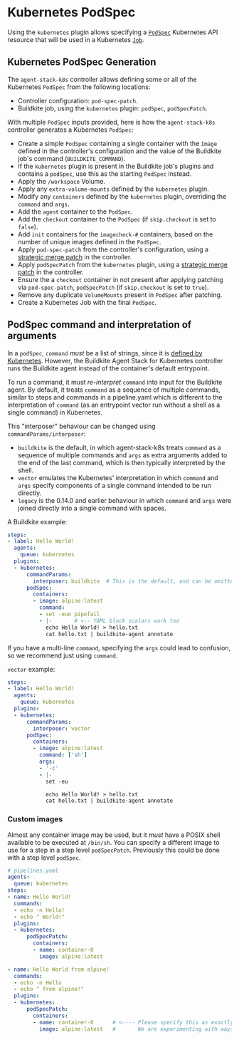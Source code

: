 # Kubernetes PodSpec

Using the `kubernetes` plugin allows specifying a [`PodSpec`](https://kubernetes.io/docs/reference/kubernetes-api/workload-resources/pod-v1/#PodSpec) Kubernetes API resource that will be used in a Kubernetes [`Job`](https://kubernetes.io/docs/reference/kubernetes-api/workload-resources/job-v1/#Job).

## Kubernetes PodSpec Generation

The `agent-stack-k8s` controller allows defining some or all of the Kubernetes `PodSpec` from the following locations:

- Controller configuration: `pod-spec-patch`.
- Buildkite job, using the `kubernetes` plugin: `podSpec`, `podSpecPatch`.

With multiple `PodSpec` inputs provided, here is how the `agent-stack-k8s` controller generates a Kubernetes `PodSpec`:

- Create a simple `PodSpec` containing a single container with the `Image` defined in the controller's configuration and the value of the Buildkite job's command (`BUILDKITE_COMMAND`).
- If the `kubernetes` plugin is present in the Buildkite job's plugins and contains a `podSpec`, use this as the starting `PodSpec` instead.
- Apply the `/workspace` Volume.
- Apply any `extra-volume-mounts` defined by the `kubernetes` plugin.
- Modify any `containers` defined by the `kubernetes` plugin, overriding the `command` and `args`.
- Add the `agent` container to the `PodSpec`.
- Add the `checkout` container to the `PodSpec` (if `skip.checkout` is set to `false`).
- Add `init` containers for the `imagecheck-#` containers, based on the number of unique images defined in the `PodSpec`.
- Apply `pod-spec-patch` from the controller's configuration, using a [strategic merge patch](https://kubernetes.io/docs/tasks/manage-kubernetes-objects/update-api-object-kubectl-patch/) in the controller.
- Apply `podSpecPatch` from the `kubernetes` plugin, using a [strategic merge patch](https://kubernetes.io/docs/tasks/manage-kubernetes-objects/update-api-object-kubectl-patch/) in the controller.
- Ensure the a `checkout` container in not present after applying patching via `pod-spec-patch`, `podSpecPatch` (if `skip.checkout` is set to `true`).
- Remove any duplicate `VolumeMounts` present in `PodSpec` after patching.
- Create a Kubernetes Job with the final `PodSpec`.

## PodSpec command and interpretation of arguments

In a `podSpec`, `command` _must_ be a list of strings, since it is [defined by Kubernetes](https://kubernetes.io/docs/reference/kubernetes-api/workload-resources/pod-v1/#entrypoint). However, the Buildkite Agent Stack for Kubernetes controller runs the Buildkite agent instead of the container's default entrypoint.

To run a command, it must _re-interpret_ `command` into input for the Buildkite agent. By default, it treats `command` as a sequence of multiple commands, similar to steps and commands in a pipeline.yaml which is different to the interpretation of `command` (as an entrypoint vector run without a shell as a single command) in Kubernetes.

This "interposer" behaviour can be changed using `commandParams/interposer`:

- `buildkite` is the default, in which agent-stack-k8s treats `command` as a sequence of multiple commands and `args` as extra arguments added to the end of the last command, which is then typically interpreted by the shell.
- `vector` emulates the Kubernetes' interpretation in which `command` and `args` specify components of a single command intended to be run directly.
- `legacy` is the 0.14.0 and earlier behaviour in which `command` and `args` were joined directly into a single command with spaces.

A Buildkite example:

```yaml
steps:
- label: Hello World!
  agents:
    queue: kubernetes
  plugins:
  - kubernetes:
      commandParams:
        interposer: buildkite  # This is the default, and can be omitted
      podSpec:
        containers:
        - image: alpine:latest
          command:
          - set -euo pipefail
          - |-       # <-- YAML block scalars work too
            echo Hello World! > hello.txt
            cat hello.txt | buildkite-agent annotate
```

If you have a multi-line `command`, specifying the `args` could lead to confusion, so we recommend just using `command`.

`vector` example:

```yaml
steps:
- label: Hello World!
  agents:
    queue: kubernetes
  plugins:
  - kubernetes:
      commandParams:
        interposer: vector
      podSpec:
        containers:
        - image: alpine:latest
          command: ['sh']
          args:
          - '-c'
          - |-
            set -eu

            echo Hello World! > hello.txt
            cat hello.txt | buildkite-agent annotate
```

### Custom images

Almost any container image may be used, but it _must_ have a POSIX shell available to be executed at `/bin/sh`.
You can specify a different image to use for a step in a step level `podSpecPatch`. Previously this could be done with a step level `podSpec`.

```yaml
# pipelines.yaml
agents:
  queue: kubernetes
steps:
- name: Hello World!
  commands:
  - echo -n Hello!
  - echo " World!"
  plugins:
  - kubernetes:
      podSpecPatch:
        containers:
        - name: container-0
          image: alpine:latest

- name: Hello World from alpine!
  commands:
  - echo -n Hello
  - echo " from alpine!"
  plugins:
  - kubernetes:
      podSpecPatch:
        containers:
        - name: container-0      # <---- Please specify this as exactly `container-0` for now.
          image: alpine:latest   #       We are experimenting with ways to make this more ergonomic
```
